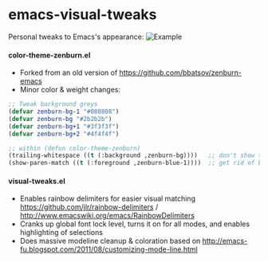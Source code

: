 emacs-visual-tweaks
===================

Personal tweaks to Emacs's appearance:
![Example](https://raw.github.com/katenym/emacs-visual-tweaks/master/example.png)

#### color-theme-zenburn.el
  * Forked from an old version of https://github.com/bbatsov/zenburn-emacs
  * Minor color & weight changes:

```lisp
;; Tweak background greys
(defvar zenburn-bg-1 "#080808")
(defvar zenburn-bg "#2b2b2b")
(defvar zenburn-bg+1 "#3f3f3f")
(defvar zenburn-bg+2 "#4f4f4f")

;; within (defun color-theme-zenburn)
(trailing-whitespace ((t (:background ,zenburn-bg))))   ;; don't show trailing whitespace in red
(show-paren-match ((t (:foreground ,zenburn-blue-1))))  ;; get rid of bold weight on parens
```

#### visual-tweaks.el
  * Enables rainbow delimiters for easier visual matching
    https://github.com/jlr/rainbow-delimiters / http://www.emacswiki.org/emacs/RainbowDelimiters
  * Cranks up global font lock level, turns it on for all modes, and enables highlighting of selections
  * Does massive modeline cleanup & coloration based on http://emacs-fu.blogspot.com/2011/08/customizing-mode-line.html
